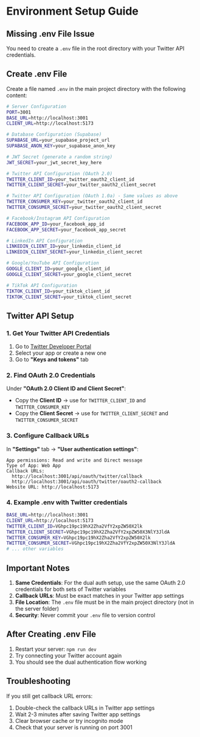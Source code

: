 # Environment Setup Guide

## Missing .env File Issue

You need to create a `.env` file in the root directory with your Twitter API credentials.

## Create .env File

Create a file named `.env` in the main project directory with the following content:

```bash
# Server Configuration
PORT=3001
BASE_URL=http://localhost:3001
CLIENT_URL=http://localhost:5173

# Database Configuration (Supabase)
SUPABASE_URL=your_supabase_project_url
SUPABASE_ANON_KEY=your_supabase_anon_key

# JWT Secret (generate a random string)
JWT_SECRET=your_jwt_secret_key_here

# Twitter API Configuration (OAuth 2.0)
TWITTER_CLIENT_ID=your_twitter_oauth2_client_id
TWITTER_CLIENT_SECRET=your_twitter_oauth2_client_secret

# Twitter API Configuration (OAuth 1.0a) - Same values as above
TWITTER_CONSUMER_KEY=your_twitter_oauth2_client_id
TWITTER_CONSUMER_SECRET=your_twitter_oauth2_client_secret

# Facebook/Instagram API Configuration
FACEBOOK_APP_ID=your_facebook_app_id
FACEBOOK_APP_SECRET=your_facebook_app_secret

# LinkedIn API Configuration
LINKEDIN_CLIENT_ID=your_linkedin_client_id
LINKEDIN_CLIENT_SECRET=your_linkedin_client_secret

# Google/YouTube API Configuration
GOOGLE_CLIENT_ID=your_google_client_id
GOOGLE_CLIENT_SECRET=your_google_client_secret

# TikTok API Configuration
TIKTOK_CLIENT_ID=your_tiktok_client_id
TIKTOK_CLIENT_SECRET=your_tiktok_client_secret
```

## Twitter API Setup

### 1. Get Your Twitter API Credentials

1. Go to [Twitter Developer Portal](https://developer.twitter.com/en/portal/dashboard)
2. Select your app or create a new one
3. Go to **"Keys and tokens"** tab

### 2. Find OAuth 2.0 Credentials
Under **"OAuth 2.0 Client ID and Client Secret"**:
- Copy the **Client ID** → use for `TWITTER_CLIENT_ID` and `TWITTER_CONSUMER_KEY`
- Copy the **Client Secret** → use for `TWITTER_CLIENT_SECRET` and `TWITTER_CONSUMER_SECRET`

### 3. Configure Callback URLs
In **"Settings"** tab → **"User authentication settings"**:
```
App permissions: Read and write and Direct message
Type of App: Web App
Callback URLs: 
  http://localhost:3001/api/oauth/twitter/callback
  http://localhost:3001/api/oauth/twitter/oauth2-callback
Website URL: http://localhost:5173
```

### 4. Example .env with Twitter credentials
```bash
BASE_URL=http://localhost:3001
CLIENT_URL=http://localhost:5173
TWITTER_CLIENT_ID=VGhpc19pc19hX2Zha2VfY2xpZW50X2lk
TWITTER_CLIENT_SECRET=VGhpc19pc19hX2Zha2VfY2xpZW50X3NlY3JldA
TWITTER_CONSUMER_KEY=VGhpc19pc19hX2Zha2VfY2xpZW50X2lk
TWITTER_CONSUMER_SECRET=VGhpc19pc19hX2Zha2VfY2xpZW50X3NlY3JldA
# ... other variables
```

## Important Notes

1. **Same Credentials**: For the dual auth setup, use the same OAuth 2.0 credentials for both sets of Twitter variables
2. **Callback URLs**: Must be exact matches in your Twitter app settings
3. **File Location**: The `.env` file must be in the main project directory (not in the server folder)
4. **Security**: Never commit your `.env` file to version control

## After Creating .env File

1. Restart your server: `npm run dev`
2. Try connecting your Twitter account again
3. You should see the dual authentication flow working

## Troubleshooting

If you still get callback URL errors:
1. Double-check the callback URLs in Twitter app settings
2. Wait 2-3 minutes after saving Twitter app settings
3. Clear browser cache or try incognito mode
4. Check that your server is running on port 3001 